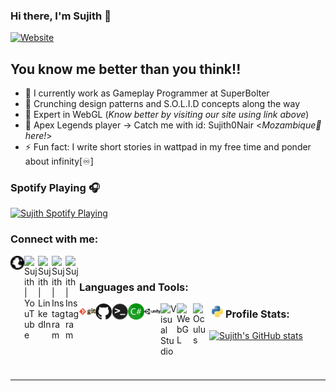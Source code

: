 ### Hi there, I'm Sujith 👋

[![Website](https://img.shields.io/website?label=SuperBolter.com&style=for-the-badge&url=https%3A%2F%2Fcodestackr.com)](https://www.superbolter.com)

## You know me better than you think!!

- 🔭 I currently work as Gameplay Programmer at SuperBolter
- 🌱 Crunching design patterns and S.O.L.I.D concepts along the way
- 👯 Expert in WebGL (*Know better by visiting our site using link above*)
- 🥅 Apex Legends player -> Catch me with id: Sujith0Nair <*Mozambique🔫 here!*>
- ⚡ Fun fact: I write short stories in wattpad in my free time and ponder about infinity[♾]

### Spotify Playing 🎧

[<img src="https://now-playing-codestackr.vercel.app/api/spotify-playing" alt="Sujith Spotify Playing" width="350" />](https://open.spotify.com/user/k9yr4po3ajd6kk7awuxwt3ala?si=Isy3JF7IQGaT8xR8yl5SxQ)

### Connect with me:

[<img align="left" alt="SuperBolter.com" width="22px" src="https://raw.githubusercontent.com/iconic/open-iconic/master/svg/globe.svg" />][website]
[<img align="left" alt="Sujith | YouTube" width="22px" src="https://cdn.jsdelivr.net/npm/simple-icons@v3/icons/youtube.svg" />][youtube]
[<img align="left" alt="Sujith | LinkedIn" width="22px" src="https://cdn.jsdelivr.net/npm/simple-icons@v3/icons/linkedin.svg" />][linkedin]
[<img align="left" alt="Sujith | Instagram" width="22px" src="https://cdn.jsdelivr.net/npm/simple-icons@v3/icons/instagram.svg" />][instagram]
[<img align="left" alt="Sujith | Instagram" width="22px" src="https://cdn.jsdelivr.net/npm/simple-icons@v3/icons/steam.svg" />][steam]
<br />

### Languages and Tools:

[<img align="left" alt="Git" width="26px" src="https://raw.githubusercontent.com/github/explore/80688e429a7d4ef2fca1e82350fe8e3517d3494d/topics/git/git.png" />][youtube]
[<img align="left" alt="GitHub" width="26px" src="https://raw.githubusercontent.com/github/explore/78df643247d429f6cc873026c0622819ad797942/topics/github/github.png" />][youtube]
[<img align="left" alt="Terminal" width="26px" src="https://raw.githubusercontent.com/github/explore/80688e429a7d4ef2fca1e82350fe8e3517d3494d/topics/terminal/terminal.png" />][youtube]
[<img align="left" alt="C#" width="26px" src="https://raw.githubusercontent.com/github/explore/80688e429a7d4ef2fca1e82350fe8e3517d3494d/topics/csharp/csharp.png" />][website]
[<img align="left" alt="Unity Monobehaviour" width="26px" src="https://raw.githubusercontent.com/github/explore/80688e429a7d4ef2fca1e82350fe8e3517d3494d/topics/unity/unity.png" />][youtube]
[<img align="left" alt="Visual Studio" width="26px" src="https://cdn.jsdelivr.net/npm/simple-icons@v5/icons/visualstudio.svg" />][youtube]
[<img align="left" alt="WebGL" width="26px" src="https://cdn.jsdelivr.net/npm/simple-icons@v5/icons/webgl.svg" />][website]
[<img align="left" alt="Oculus" width="26px" src="https://cdn.jsdelivr.net/npm/simple-icons@v5/icons/oculus.svg" />][oculusproject]
[<img align="left" alt="Python" width="26px" src="https://raw.githubusercontent.com/github/explore/80688e429a7d4ef2fca1e82350fe8e3517d3494d/topics/python/python.png" />][linkedin]

### Profile Stats:

[![Sujith's GitHub stats](https://github-readme-stats.vercel.app/api?username=sujith0nair)](https://github.com/anuraghazra/github-readme-stats)

<br />
<br />

---
[website]: https://superbolter.com
[youtube]: https://www.youtube.com/channel/UCyTOcnkSbZJ-4Kls0PNGF3g
[instagram]: https://instagram.com/sujith0nair
[linkedin]: https://www.linkedin.com/in/sujithpudussery/
[steam]: https://steamcommunity.com/profiles/76561198843563249/
[oculusproject]: https://youtu.be/FG7kZ8irObQ
